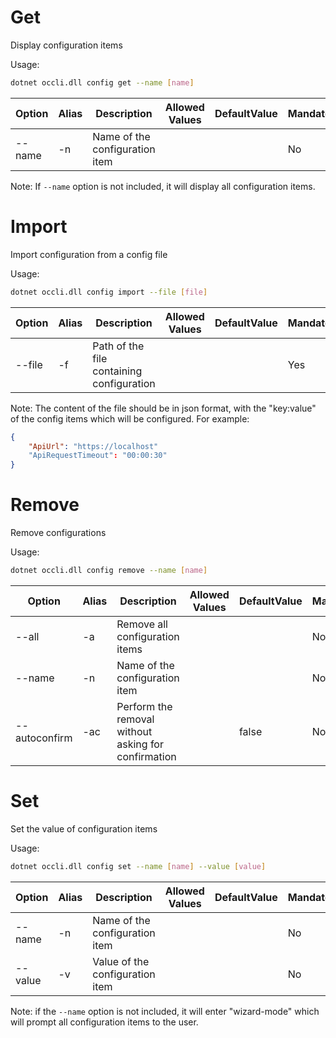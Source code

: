 # Get
Display configuration items

Usage: 
```sh
dotnet occli.dll config get --name [name]
```

| Option | Alias | Description | Allowed Values | DefaultValue | Mandatory |
| --- | --- | --- | --- | --- | --- |
| --name | -n | Name of the configuration item ||| No |

Note: If `--name` option is not included, it will display all configuration items.

# Import
Import configuration from a config file

Usage: 
```sh
dotnet occli.dll config import --file [file]
```

| Option | Alias | Description | Allowed Values | DefaultValue | Mandatory |
| --- | --- | --- | --- | --- | --- |
| --file | -f | Path of the file containing configuration ||| Yes |

Note: The content of the file should be in json format, with the "key:value" of the config items which will be configured. For example:
```json
{
    "ApiUrl": "https://localhost"
    "ApiRequestTimeout": "00:00:30"
}
```

# Remove
Remove configurations

Usage: 
```sh
dotnet occli.dll config remove --name [name]
```

| Option | Alias | Description | Allowed Values | DefaultValue | Mandatory |
| --- | --- | --- | --- | --- | --- |
| --all | -a | Remove all configuration items ||| No |
| --name | -n | Name of the configuration item ||| No |
| --autoconfirm | -ac | Perform the removal without asking for confirmation || false | No |

# Set
Set the value of configuration items

Usage: 
```sh
dotnet occli.dll config set --name [name] --value [value]
``` 

| Option | Alias | Description | Allowed Values | DefaultValue | Mandatory |
| --- | --- | --- | --- | --- | --- |
| --name | -n | Name of the configuration item ||| No |
| --value | -v | Value of the configuration item ||| No |

Note: if the `--name` option is not included, it will enter "wizard-mode" which will prompt all configuration items to the user.